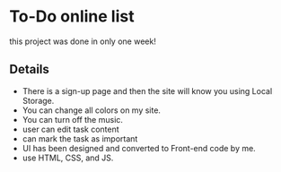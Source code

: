 # To-Do online list

this project was done in only one week!

## Details 
*  There is a sign-up page and then the site will know you using Local Storage.
*  You can change all colors on my site.
*  You can turn off the music.
*  user can edit task content
*  can mark the task as important
*  UI has been designed and converted to Front-end code by me.
*  use HTML, CSS, and JS.
